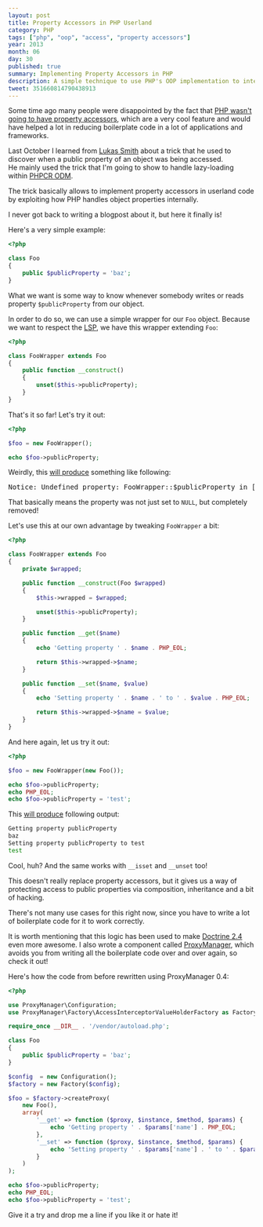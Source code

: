 ```yaml
---
layout: post
title: Property Accessors in PHP Userland
category: PHP
tags: ["php", "oop", "access", "property accessors"]
year: 2013
month: 06
day: 30
published: true
summary: Implementing Property Accessors in PHP
description: A simple technique to use PHP's OOP implementation to intercept access to object public properties
tweet: 351660814790438913
---
```


<p>
    Some time ago many people were disappointed by the fact that
    <a href="https://wiki.php.net/rfc/propertygetsetsyntax-v1.2" target="_blank">PHP wasn't going to have
    property accessors</a>, which are a very cool feature and would have helped a lot in reducing
    boilerplate code in a lot of applications and frameworks.
</p>

<p>
    Last October I learned from
    <a href="https://twitter.com/lsmith" target="_blank">Lukas Smith</a>
    about a trick that he used to discover when a public property of an object was being accessed.
    <br/>
    He mainly used the trick that I'm going to show to handle lazy-loading within
    <a href="https://github.com/doctrine/phpcr-odm" target="_blank">PHPCR ODM</a>.
</p>

<p>
    The trick basically allows to implement property accessors in userland code by exploiting how PHP
    handles object properties internally.
</p>

<p>
    I never got back to writing a blogpost about it, but here it finally is!
</p>

<p>
    Here's a very simple example:
</p>

~~~php
<?php

class Foo
{
    public $publicProperty = 'baz';
}
~~~

<p>
    What we want is some way to know whenever somebody writes or reads property <code>$publicProperty</code>
    from our object.
</p>

<p>
    In order to do so, we can use a simple wrapper for our <code>Foo</code> object. Because we want to
    respect the <a title="Liskov Substitution Principle" href="https://en.wikipedia.org/wiki/Liskov_substitution_principle" target="_blank">LSP</a>,
    we have this wrapper extending <code>Foo</code>:
</p>

~~~php
<?php

class FooWrapper extends Foo
{
    public function __construct()
    {
        unset($this->publicProperty);
    }
}
~~~

<p>
    That's it so far! Let's try it out:
</p>

~~~php
<?php

$foo = new FooWrapper();

echo $foo->publicProperty;
~~~

<p>
    Weirdly, this <a href="https://3v4l.org/gRtoj" target="_blank">will produce</a>
    something like following:
</p>

<pre class="prettyprint linenums">Notice: Undefined property: FooWrapper::$publicProperty in [...]</pre>

<p>
    That basically means the property was not just set to <code>NULL</code>, but completely removed!
</p>

<p>
    Let's use this at our own advantage by tweaking <code>FooWrapper</code> a bit:
</p>

~~~php
<?php

class FooWrapper extends Foo
{
    private $wrapped;

    public function __construct(Foo $wrapped)
    {
        $this->wrapped = $wrapped;

        unset($this->publicProperty);
    }

    public function __get($name)
    {
        echo 'Getting property ' . $name . PHP_EOL;

        return $this->wrapped->$name;
    }

    public function __set($name, $value)
    {
        echo 'Setting property ' . $name . ' to ' . $value . PHP_EOL;

        return $this->wrapped->$name = $value;
    }
}
~~~
<p>
    And here again, let us try it out:
</p>

~~~php
<?php

$foo = new FooWrapper(new Foo());

echo $foo->publicProperty;
echo PHP_EOL;
echo $foo->publicProperty = 'test';
~~~

<p>
    This <a href="https://3v4l.org/mmMZU" target="_blank">will produce</a> following output:
</p>

~~~sh
Getting property publicProperty
baz
Setting property publicProperty to test
test
~~~

<p>
    Cool, huh? And the same works with <code>__isset</code> and <code>__unset</code> too!
</p>

<p>
    This doesn't really replace property accessors, but it gives us a way of protecting access to public
    properties via composition, inheritance and a bit of hacking.
</p>

<p>
    There's not many use cases for this right now, since you have to write a lot of boilerplate code for
    it to work correctly.
</p>
<p>
    It is worth mentioning that this logic has been used to make
    <a href="http://doctrine-project.org/" target="_blank">Doctrine 2.4</a> even more awesome.
    I also wrote a component called
    <a href="https://github.com/Ocramius/ProxyManager" target="_blank">ProxyManager</a>,
    which avoids you from writing all the boilerplate code over and over again, so check it out!
</p>

<p>
    Here's how the code from before rewritten using ProxyManager 0.4:
</p>

~~~php
<?php

use ProxyManager\Configuration;
use ProxyManager\Factory\AccessInterceptorValueHolderFactory as Factory;

require_once __DIR__ . '/vendor/autoload.php';

class Foo
{
    public $publicProperty = 'baz';
}

$config  = new Configuration();
$factory = new Factory($config);

$foo = $factory->createProxy(
    new Foo(),
    array(
        '__get' => function ($proxy, $instance, $method, $params) {
            echo 'Getting property ' . $params['name'] . PHP_EOL;
        },
        '__set' => function ($proxy, $instance, $method, $params) {
            echo 'Setting property ' . $params['name'] . ' to ' . $params['value'] . PHP_EOL;
        }
    )
);

echo $foo->publicProperty;
echo PHP_EOL;
echo $foo->publicProperty = 'test';
~~~

<p>
    Give it a try and drop me a line if you like it or hate it!
</p>
